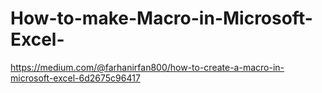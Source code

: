 # How-to-make-Macro-in-Microsoft-Excel-
https://medium.com/@farhanirfan800/how-to-create-a-macro-in-microsoft-excel-6d2675c96417
